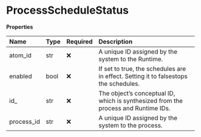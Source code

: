 # ProcessScheduleStatus

**Properties**

| Name       | Type | Required | Description                                                                          |
| :--------- | :--- | :------- | :----------------------------------------------------------------------------------- |
| atom_id    | str  | ❌       | A unique ID assigned by the system to the Runtime.                                   |
| enabled    | bool | ❌       | If set to true, the schedules are in effect. Setting it to falsestops the schedules. |
| id\_       | str  | ❌       | The object’s conceptual ID, which is synthesized from the process and Runtime IDs.   |
| process_id | str  | ❌       | A unique ID assigned by the system to the process.                                   |

